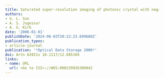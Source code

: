 ```yaml
---
title: Saturated super-resolution imaging of photonic crystal with negative refraction
authors:
- G. L. Sun
- A. S. Jugessur
- A. G. Kirk
date: '2006-01-01'
publishDate: '2024-06-03T20:22:23.699680Z'
publication_types:
- article-journal
publication: '*Optical Data Storage 2006*'
doi: Artn 62821v 10.1117/12.685184
links:
- name: URL
  url: <Go to ISI>://WOS:000239926300042
---
```

